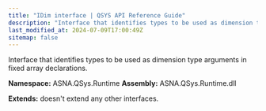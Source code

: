 ```yaml
---
title: "IDim interface | QSYS API Reference Guide"
description: "Interface that identifies types to be used as dimension type arguments in fixed array declarations. "
last_modified_at: 2024-07-09T17:00:49Z
sitemap: false
---
```


Interface that identifies types to be used as dimension type arguments in fixed array declarations.

**Namespace:** ASNA.QSys.Runtime
**Assembly:** ASNA.QSys.Runtime.dll

**Extends:** doesn't extend any other interfaces.
<br>
<br>
